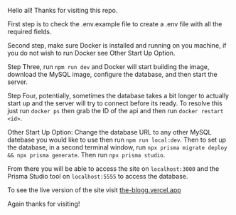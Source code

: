 Hello all! Thanks for visiting this repo.

First step is to check the .env.example file to create a .env file with all the required fields.

Second step, make sure Docker is installed and running on you machine, if you do not wish to run Docker see Other Start Up Option.

Step Three, run `npm run dev` and Docker will start building the image, download the MySQL image, configure the database, and then start the server.

Step Four, potentially, sometimes the database takes a bit longer to actually start up and the server will try to connect before its ready. To resolve this just run `docker ps` then grab the ID of the api and then run `docker restart <id>`.

Other Start Up Option: Change the database URL to any other MySQL datebase you would like to use then run `npm run local:dev`. Then to set up the database,  in a second terminal window, run `npx prisma migrate deploy && npx prisma generate`. Then run `npx prisma studio`.

From there you will be able to access the site on `localhost:3000` and the Prisma Studio tool on `localhost:5555` to access the database.

To see the live version of the site visit [the-blogg.vercel.app](https://the-blogg.vercel.app/)

Again thanks for visiting!
